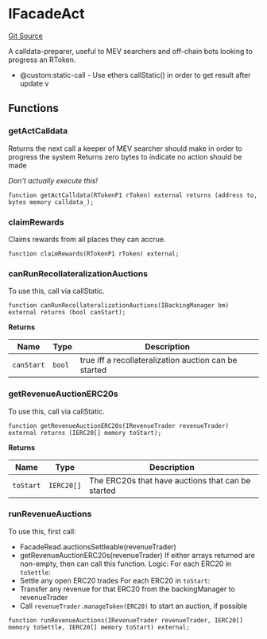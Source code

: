 # IFacadeAct
[Git Source](https://github.com/larrythecucumber321/protocol/blob/77d337b8595ba96d069ded321419b36a61984170/contracts/interfaces/IFacadeAct.sol)

A calldata-preparer, useful to MEV searchers and off-chain bots looking to progress an
RToken.
- @custom:static-call - Use ethers callStatic() in order to get result after update
v


## Functions
### getActCalldata

Returns the next call a keeper of MEV searcher should make in order to progress the system
Returns zero bytes to indicate no action should be made

*Don't actually execute this!*


```solidity
function getActCalldata(RTokenP1 rToken) external returns (address to, bytes memory calldata_);
```

### claimRewards

Claims rewards from all places they can accrue.


```solidity
function claimRewards(RTokenP1 rToken) external;
```

### canRunRecollateralizationAuctions

To use this, call via callStatic.


```solidity
function canRunRecollateralizationAuctions(IBackingManager bm) external returns (bool canStart);
```
**Returns**

|Name|Type|Description|
|----|----|-----------|
|`canStart`|`bool`|true iff a recollateralization auction can be started|


### getRevenueAuctionERC20s

To use this, call via callStatic.


```solidity
function getRevenueAuctionERC20s(IRevenueTrader revenueTrader) external returns (IERC20[] memory toStart);
```
**Returns**

|Name|Type|Description|
|----|----|-----------|
|`toStart`|`IERC20[]`|The ERC20s that have auctions that can be started|


### runRevenueAuctions

To use this, first call:
- FacadeRead.auctionsSettleable(revenueTrader)
- getRevenueAuctionERC20s(revenueTrader)
If either arrays returned are non-empty, then can call this function.
Logic:
For each ERC20 in `toSettle`:
- Settle any open ERC20 trades
For each ERC20 in `toStart`:
- Transfer any revenue for that ERC20 from the backingManager to revenueTrader
- Call `revenueTrader.manageToken(ERC20)` to start an auction, if possible


```solidity
function runRevenueAuctions(IRevenueTrader revenueTrader, IERC20[] memory toSettle, IERC20[] memory toStart) external;
```

